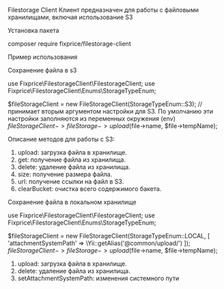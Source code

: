 Filestorage Client
Клиент предназначен для работы с файловыми хранилищами, включая использование S3

Установка пакета

composer require fixprice/filestorage-client


Пример использования

Сохранение файла в s3

use Fixprice\FilestorageClient\FilestorageClient;
use Fixprice\FilestorageClient\Enums\StorageTypeEnum;

$fileStorageClient = new FileStorageClient(StorageTypeEnum::S3); //принимает вторым аргументом настройки для S3. По умолчанию эти настройки заполняются из переменных окружения (env)
$fileStorageClient->fileStorage->upload($file->name, $file->tempName);

Описание методов для работы с S3:
1. upload: загрузка файла в хранилище.
2. get: получение файла из хранилища.
3. delete: удаление файла из хранилища.
4. size: получение размера файла.
5. url: получение ссылки на файл в S3.
6. clearBucket: очистка всего содержимого бакета.

Сохранение файла в локальном хранилище

use Fixprice\FilestorageClient\FilestorageClient;
use Fixprice\FilestorageClient\Enums\StorageTypeEnum;

$fileStorageClient = new FileStorageClient(StorageTypeEnum::LOCAL, [
    'attachmentSystemPath' => \Yii::getAlias('@common/upload/')
]);
$fileStorageClient->fileStorage->upload($file->name, $file->tempName);

1. upload: загрузка файла в хранилище.
2. delete: удаление файла из хранилища.
3. setAttachmentSystemPath: изменения системного пути

